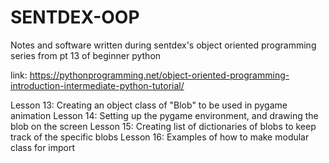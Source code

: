 # SENTDEX-OOP
Notes and software written during sentdex's object oriented programming series from pt 13 of beginner python

link: https://pythonprogramming.net/object-oriented-programming-introduction-intermediate-python-tutorial/

Lesson 13: Creating an object class of "Blob" to be used in pygame animation
Lesson 14: Setting up the pygame environment, and drawing the blob on the screen
Lesson 15: Creating list of dictionaries of blobs to keep track of the specific blobs
Lesson 16: Examples of how to make modular class for import
